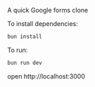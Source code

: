 A quick Google forms clone

To install dependencies:

```sh
bun install
```

To run:

```sh
bun run dev
```

open http://localhost:3000

